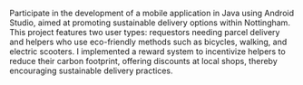 Participate in the development of a mobile application in Java using Android Studio, aimed at promoting sustainable delivery options within Nottingham. This project features two user types: requestors needing parcel delivery and helpers who use eco-friendly methods such as bicycles, walking, and electric scooters. I implemented a reward system to incentivize helpers to reduce their carbon footprint, offering discounts at local shops, thereby encouraging sustainable delivery practices.

